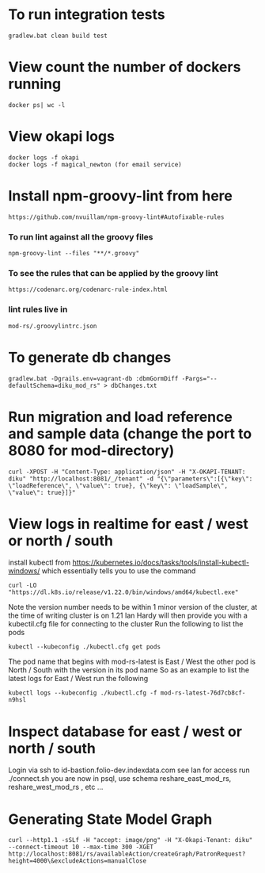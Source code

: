# To run integration tests
	gradlew.bat clean build test

# View count the number of dockers running
	docker ps| wc -l

# View okapi logs
	docker logs -f okapi
	docker logs -f magical_newton (for email service)

# Install npm-groovy-lint from here
	https://github.com/nvuillam/npm-groovy-lint#Autofixable-rules

### To run lint against all the groovy files
	npm-groovy-lint --files "**/*.groovy"

### To see the rules that can be applied by the groovy lint
	https://codenarc.org/codenarc-rule-index.html

### lint rules live in
	mod-rs/.groovylintrc.json

# To generate db changes
	gradlew.bat -Dgrails.env=vagrant-db :dbmGormDiff -Pargs="--defaultSchema=diku_mod_rs" > dbChanges.txt

# Run migration and load reference and sample data (change the port to 8080 for mod-directory)
	curl -XPOST -H "Content-Type: application/json" -H "X-OKAPI-TENANT: diku" "http://localhost:8081/_/tenant" -d "{\"parameters\":[{\"key\": \"loadReference\", \"value\": true}, {\"key\": \"loadSample\", \"value\": true}]}"

# View logs in realtime for east / west or north / south
install kubectl from https://kubernetes.io/docs/tasks/tools/install-kubectl-windows/ which essentially tells you to use the command

	curl -LO "https://dl.k8s.io/release/v1.22.0/bin/windows/amd64/kubectl.exe"
	
Note the version number needs to be within 1 minor version of the cluster, at the time of writing cluster is on 1.21
Ian Hardy will then provide you with a kubectil.cfg file for connecting to the cluster
Run the following to list the pods

	kubectl --kubeconfig ./kubectl.cfg get pods

The pod name that begins with mod-rs-latest is East / West the other pod is North / South with the version in its pod name
So as an example to list the latest logs for East / West run the following

	kubectl logs --kubeconfig ./kubectl.cfg -f mod-rs-latest-76d7cb8cf-n9hsl

# Inspect database for east / west or north / south
Login via ssh to id-bastion.folio-dev.indexdata.com see Ian for access
run ./connect.sh
you are now in psql, use schema reshare_east_mod_rs, reshare_west_mod_rs , etc ...

# Generating State Model Graph
	curl --http1.1 -sSLf -H "accept: image/png" -H "X-Okapi-Tenant: diku" --connect-timeout 10 --max-time 300 -XGET http://localhost:8081/rs/availableAction/createGraph/PatronRequest?height=4000\&excludeActions=manualClose

